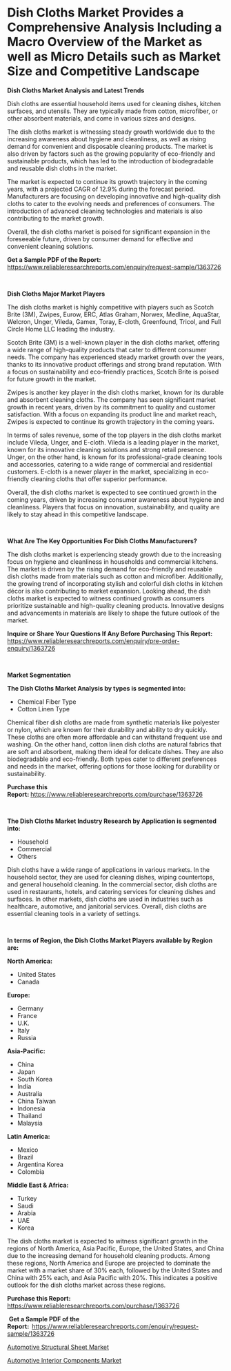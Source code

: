 <p><h1>Dish Cloths Market Provides a Comprehensive Analysis Including a Macro Overview of the Market as well as Micro Details such as Market Size and Competitive Landscape</h1></p><p><strong>Dish Cloths Market Analysis and Latest Trends</strong></p>
<p><p>Dish cloths are essential household items used for cleaning dishes, kitchen surfaces, and utensils. They are typically made from cotton, microfiber, or other absorbent materials, and come in various sizes and designs.</p><p>The dish cloths market is witnessing steady growth worldwide due to the increasing awareness about hygiene and cleanliness, as well as rising demand for convenient and disposable cleaning products. The market is also driven by factors such as the growing popularity of eco-friendly and sustainable products, which has led to the introduction of biodegradable and reusable dish cloths in the market.</p><p>The market is expected to continue its growth trajectory in the coming years, with a projected CAGR of 12.9% during the forecast period. Manufacturers are focusing on developing innovative and high-quality dish cloths to cater to the evolving needs and preferences of consumers. The introduction of advanced cleaning technologies and materials is also contributing to the market growth.</p><p>Overall, the dish cloths market is poised for significant expansion in the foreseeable future, driven by consumer demand for effective and convenient cleaning solutions.</p></p>
<p><strong>Get a Sample PDF of the Report:&nbsp;</strong> <a href="https://www.reliableresearchreports.com/enquiry/request-sample/1363726">https://www.reliableresearchreports.com/enquiry/request-sample/1363726</a></p>
<p>&nbsp;</p>
<p><strong>Dish Cloths Major Market Players</strong></p>
<p><p>The dish cloths market is highly competitive with players such as Scotch Brite (3M), Zwipes, Eurow, ERC, Atlas Graham, Norwex, Medline, AquaStar, Welcron, Unger, Vileda, Gamex, Toray, E-cloth, Greenfound, Tricol, and Full Circle Home LLC leading the industry. </p><p>Scotch Brite (3M) is a well-known player in the dish cloths market, offering a wide range of high-quality products that cater to different consumer needs. The company has experienced steady market growth over the years, thanks to its innovative product offerings and strong brand reputation. With a focus on sustainability and eco-friendly practices, Scotch Brite is poised for future growth in the market.</p><p>Zwipes is another key player in the dish cloths market, known for its durable and absorbent cleaning cloths. The company has seen significant market growth in recent years, driven by its commitment to quality and customer satisfaction. With a focus on expanding its product line and market reach, Zwipes is expected to continue its growth trajectory in the coming years.</p><p>In terms of sales revenue, some of the top players in the dish cloths market include Vileda, Unger, and E-cloth. Vileda is a leading player in the market, known for its innovative cleaning solutions and strong retail presence. Unger, on the other hand, is known for its professional-grade cleaning tools and accessories, catering to a wide range of commercial and residential customers. E-cloth is a newer player in the market, specializing in eco-friendly cleaning cloths that offer superior performance.</p><p>Overall, the dish cloths market is expected to see continued growth in the coming years, driven by increasing consumer awareness about hygiene and cleanliness. Players that focus on innovation, sustainability, and quality are likely to stay ahead in this competitive landscape.</p></p>
<p>&nbsp;</p>
<p><strong>What Are The Key Opportunities For Dish Cloths Manufacturers?</strong></p>
<p><p>The dish cloths market is experiencing steady growth due to the increasing focus on hygiene and cleanliness in households and commercial kitchens. The market is driven by the rising demand for eco-friendly and reusable dish cloths made from materials such as cotton and microfiber. Additionally, the growing trend of incorporating stylish and colorful dish cloths in kitchen décor is also contributing to market expansion. Looking ahead, the dish cloths market is expected to witness continued growth as consumers prioritize sustainable and high-quality cleaning products. Innovative designs and advancements in materials are likely to shape the future outlook of the market.</p></p>
<p><strong>Inquire or Share Your Questions If Any Before Purchasing This Report:</strong> <a href="https://www.reliableresearchreports.com/enquiry/pre-order-enquiry/1363726">https://www.reliableresearchreports.com/enquiry/pre-order-enquiry/1363726</a></p>
<p>&nbsp;</p>
<p><strong>Market Segmentation</strong></p>
<p><strong>The Dish Cloths Market Analysis by types is segmented into:</strong></p>
<p><ul><li>Chemical Fiber Type</li><li>Cotton Linen Type</li></ul></p>
<p><p>Chemical fiber dish cloths are made from synthetic materials like polyester or nylon, which are known for their durability and ability to dry quickly. These cloths are often more affordable and can withstand frequent use and washing. On the other hand, cotton linen dish cloths are natural fabrics that are soft and absorbent, making them ideal for delicate dishes. They are also biodegradable and eco-friendly. Both types cater to different preferences and needs in the market, offering options for those looking for durability or sustainability.</p></p>
<p><strong>Purchase this Report:&nbsp;</strong><a href="https://www.reliableresearchreports.com/purchase/1363726">https://www.reliableresearchreports.com/purchase/1363726</a></p>
<p>&nbsp;</p>
<p><strong>The Dish Cloths Market Industry Research by Application is segmented into:</strong></p>
<p><ul><li>Household</li><li>Commercial</li><li>Others</li></ul></p>
<p><p>Dish cloths have a wide range of applications in various markets. In the household sector, they are used for cleaning dishes, wiping countertops, and general household cleaning. In the commercial sector, dish cloths are used in restaurants, hotels, and catering services for cleaning dishes and surfaces. In other markets, dish cloths are used in industries such as healthcare, automotive, and janitorial services. Overall, dish cloths are essential cleaning tools in a variety of settings.</p></p>
<p>&nbsp;</p>
<p><strong>In terms of Region, the Dish Cloths Market Players available by Region are:</strong></p>
<p>
    <p> <strong> North America: </strong>
        <ul>
            <li>United States</li>
            <li>Canada</li>
        </ul>
        </p> 
    <p> <strong> Europe: </strong>
        <ul>
            <li>Germany</li>
            <li>France</li>
            <li>U.K.</li>
            <li>Italy</li>
            <li>Russia</li>
        </ul>
        </p> 
    <p> <strong> Asia-Pacific: </strong>
        <ul>
            <li>China</li>
            <li>Japan</li>
            <li>South Korea</li>
            <li>India</li>
            <li>Australia</li>
            <li>China Taiwan</li>
            <li>Indonesia</li>
            <li>Thailand</li>
            <li>Malaysia</li>
        </ul>
        </p> 
    <p> <strong> Latin America: </strong>
        <ul>
            <li>Mexico</li>
            <li>Brazil</li>
            <li>Argentina Korea</li>
            <li>Colombia</li>
        </ul>
        </p> 
    <p> <strong> Middle East & Africa: </strong>
        <ul>
            <li>Turkey</li>
            <li>Saudi</li>
            <li>Arabia</li>
            <li>UAE</li>
            <li>Korea</li>
        </ul>
    </p>
    </p>
<p><p>The dish cloths market is expected to witness significant growth in the regions of North America, Asia Pacific, Europe, the United States, and China due to the increasing demand for household cleaning products. Among these regions, North America and Europe are projected to dominate the market with a market share of 30% each, followed by the United States and China with 25% each, and Asia Pacific with 20%. This indicates a positive outlook for the dish cloths market across these regions.</p></p>
<p><strong>Purchase this Report: </strong><a href="https://www.reliableresearchreports.com/purchase/1363726">https://www.reliableresearchreports.com/purchase/1363726</a></p>
<p>&nbsp;<strong>Get a Sample PDF of the Report:&nbsp;&nbsp;</strong><a href="https://www.reliableresearchreports.com/enquiry/request-sample/1363726">https://www.reliableresearchreports.com/enquiry/request-sample/1363726</a></p>
<p><strong></strong></p>
<p><p><a href="https://pretty-mail-caf.notion.site/Automotive-Structural-Sheet-Market-Offer-Valuable-Insights-into-Market-Size-Market-Share-Market-Tr-e88ab1bcadd64ff2803e951e41d5d3e4">Automotive Structural Sheet Market</a></p><p><a href="https://flame-sidecar-702.notion.site/Global-Automotive-Interior-Components-Market-Size-and-Market-Trends-Insights-and-Projections-from-2-d7c42a97e0b0457c9f9a87d4066b35ff">Automotive Interior Components Market</a></p></p>